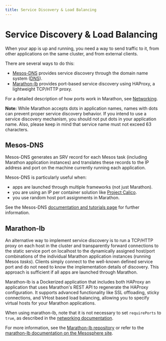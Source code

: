 ```yaml
---
title: Service Discovery & Load Balancing
---
```


# Service Discovery & Load Balancing

When your app is up and running, you need a way to send traffic to it, from other applications on the same cluster, and from external clients.

There are several ways to do this:

* [Mesos-DNS](https://github.com/mesosphere/mesos-dns) provides service discovery through the domain name system ([DNS](http://en.wikipedia.org/wiki/Domain_Name_System)).
* [Marathon-lb](https://github.com/mesosphere/marathon-lb) provides port-based service discovery using HAProxy, a lightweight TCP/HTTP proxy.

For a detailed description of how ports work in Marathon, see [Networking](networking.html).

**Note:** While Marathon accepts dots in application names, names with dots can prevent proper service discovery
behavior.
If you intend to use a service discovery mechanism, you should not put dots in your application name.
Also, please keep in mind that service name must not exceed 63 characters.

## Mesos-DNS

Mesos-DNS generates an SRV record for each Mesos task (including Marathon application instances) and translates these records to the IP address and port on the machine currently running each application.

Mesos-DNS is particularly useful when:

* apps are launched through multiple frameworks (not just Marathon).
* you are using an IP per container solution like [Project Calico](https://www.projectcalico.org/).
* you use random host port assignments in Marathon.

See the Mesos-DNS [documentation and tutorials page](http://mesosphere.github.io/mesos-dns/) for further information.

## Marathon-lb

An alternative way to implement service discovery is to run a TCP/HTTP proxy on each host in the cluster and transparently forward connections to the static service port on localhost to the dynamically assigned host/port combinations of the individual Marathon application instances (running Mesos *tasks*). Clients simply connect to the well-known defined service port and do not need to know the implementation details of discovery. This approach is sufficient if all apps are launched through Marathon.

Marathon-lb is a Dockerized application that includes both HAProxy an application that uses Marathon's REST API to regenerate the HAProxy configuration. It supports advanced functionality like SSL offloading, sticky connections, and VHost based load balancing, allowing you to specify virtual hosts for your Marathon applications.

When using marathon-lb, note that it is not necessary to set `requirePorts` to `true`, as described in the [networking documentation](networking.html).

For more information, see the [Marathon-lb repository](https://github.com/mesosphere/marathon-lb) or refer to the [marathon-lb documentation on the Mesosphere site](https://docs.mesosphere.com/services/marathon-lb/).